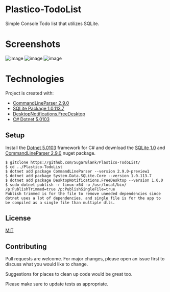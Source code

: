 # Plastico-TodoList
Simple Console Todo list that utilizes SQLite.

# Screenshots
![image](https://user-images.githubusercontent.com/64178604/112048481-d72bfd80-8b24-11eb-8b79-c39b34e4a328.png)
![image](https://user-images.githubusercontent.com/64178604/112049182-aa2c1a80-8b25-11eb-9e2f-b47241265cde.png)
![image](https://user-images.githubusercontent.com/64178604/112049249-bf08ae00-8b25-11eb-89d3-02de41ae54f3.png)

# Technologies
Project is created with:
* [CommandLineParser 2.9.0](https://www.nuget.org/packages/CommandLineParser/2.9.0-preview1)
* [SQLite Package 1.0.113.7](https://www.nuget.org/packages/System.Data.SQLite/)
* [DesktopNotifications.FreeDesktop](https://www.nuget.org/packages/DesktopNotifications.FreeDesktop/)
* [C# Dotnet 5.0103](https://dotnet.microsoft.com/)

## Setup
Install the [Dotnet 5.0103](https://dotnet.microsoft.com/) framework for C# and download the [SQLite 1.0](https://www.nuget.org/packages/System.Data.SQLite/)  and [CommandLineParser 2.9.0](https://www.nuget.org/packages/CommandLineParser/2.9.0-preview1) nuget package.
```
$ gitclone https://github.com/SugarBlank/Plastico-TodoList/
$ cd ../Plastico-TodoList
$ dotnet add package CommandLineParser --version 2.9.0-preview1
$ dotnet add package System.Data.SQLite.Core --version 1.0.113.7
$ dotnet add package DesktopNotifications.FreeDesktop --version 1.0.0
$ sudo dotnet publish -r linux-x64 -o /usr/local/bin/ /p:PublishTrimmed=true /p:PublishSingleFile=true
Publish trimmed is for the file to remove uneeded dependencies since dotnet uses a lot of dependencies, and single file is for the app to be compiled as a single file than multiple dlls.
```

## License
[MIT](https://choosealicense.com/licenses/mit/)

## Contributing
Pull requests are welcome. For major changes, please open an issue first to discuss what you would like to change.

Suggestions for places to clean up code would be great too.

Please make sure to update tests as appropriate.
